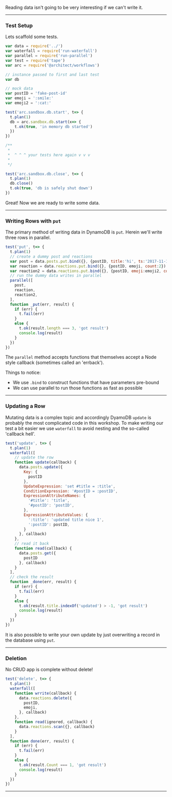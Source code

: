 Reading data isn't going to be very interesting if we can't write it. 

---
### Test Setup

Lets scaffold some tests.

```javascript
var data = require('../')
var waterfall = require('run-waterfall')
var parallel = require('run-parallel')
var test = require('tape')
var arc = require('@architect/workflows')

// instance passed to first and last test
var db

// mock data
var postID = 'fake-post-id'
var emoji = ':smile:'
var emoji2 = ':cat:'

test('arc.sandbox.db.start', t=> {
  t.plan(1)
  db = arc.sandbox.db.start(x=> {
    t.ok(true, 'in memory db started')
  })
})

/**
 * 
 *  ^ ^ ^ your tests here again v v v
 *
 */

test('arc.sandbox.db.close', t=> {
  t.plan(1)
  db.close()
  t.ok(true, 'db is safely shut down')
})
```

Great! Now we are ready to write some data.

---
### Writing Rows with `put`

The primary method of writing data in DynamoDB is `put`. Herein we'll write three rows in parallel.

```javascript
test('put', t=> {
  t.plan(1)
  // create a dummy post and reactions
  var post = data.posts.put.bind({}, {postID, title:'hi', ts:'2017-11-11'})
  var reaction = data.reactions.put.bind({}, {postID, emoji, count:2}) 
  var reaction2 = data.reactions.put.bind({}, {postID, emoji:emoji2, count:1}) 
  // run the dummy data writes in parallel
  parallel([
    post, 
    reaction, 
    reaction2, 
  ], 
  function _put(err, result) {
    if (err) {
      t.fail(err)
    }
    else {
      t.ok(result.length === 3, 'got result')
      console.log(result)
    }
  })
})
```

The `parallel` method accepts functions that themselves accept a Node style callback (sometimes called an 'errback').

Things to notice:

- We use `.bind` to construct functions that have parameters pre-bound
- We can use parallel to run those functions as fast as possible

---
### Updating a Row

Mutating data is a complex topic and accordingly DyamoDB `update` is probably the most complicated code in this workshop. To make writing our test a bit easier we use `waterfall` to avoid nesting and the so-called 'callback hell'.

```javascript
test('update', t=> {
  t.plan(1)
  waterfall([
    // update the row
    function update(callback) {
      data.posts.update({
        Key: {
          postID
        },
        UpdateExpression: 'set #title = :title',
        ConditionExpression: '#postID = :postID',
        ExpressionAttributeNames: {
          '#title': 'title',
          '#postID': 'postID',
        },
        ExpressionAttributeValues: {
          ':title': 'updated title nice 1',
          ':postID': postID,
        }
      }, callback) 
    },
    // read it back
    function read(callback) {
      data.posts.get({
        postID
      }, callback) 
    }
  ],
  // check the result
  function _done(err, result) {
    if (err) {
      t.fail(err)
    }
    else {
      t.ok(result.title.indexOf('updated') > -1, 'got result')
      console.log(result)
    }
  })
})

```

It is also possible to write your own update by just overwriting a record in the database using `put`. 

---
### Deletion

No CRUD app is complete without delete!

```javascript
test('delete', t=> {
  t.plan(1)
  waterfall([
    function wrrite(callback) {
      data.reactions.delete({
        postID, 
        emoji,
      }, callback) 
    },
    function read(ignored, callback) {
      data.reactions.scan({}, callback) 
    }
  ],
  function done(err, result) {
    if (err) {
      t.fail(err)
    }
    else {
      t.ok(result.Count === 1, 'got result')
      console.log(result)
    }
  })
})
```

---
